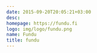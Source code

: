 ```yaml
---
date: 2015-09-20T20:05:21+03:00
desc: 
homepage: https://fundu.fi
logo: img/logo/fundu.png
name: Fundu
title: fundu
---
```


